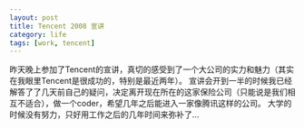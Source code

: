 ```yaml
--- 
layout: post
title: Tencent 2008 宣讲
category: life
tags: [work, tencent]
---
```

昨天晚上参加了Tencent的宣讲，真切的感受到了一个大公司的实力和魅力（其实在我眼里Tencent是很成功的，特别是最近两年）。
宣讲会开到一半的时候我已经解答了了几天前自己的疑问，决定离开现在所在的这家保险公司（只能说是我们相互不适合），做一个coder，希望几年之后能进入一家像腾讯这样的公司。
大学的时候没有努力，只好用工作之后的几年时间来弥补了…
